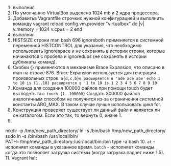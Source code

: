 1. выполнил
2. По умолчанию VirtualBox выделено 1024 mb и 2 ядра процессора.
3. Добавитьв  Vagrantfile строчкис нужной конфигурацией и выполнить команду vagrant reload
  config.vm.provider "virtualbox" do |v|
    v.memory = 1024
    v.cpus = 2
  end
4. выполнил
5. HISTSIZE строки man bash 696 
ignoreboth применяется в системной переменной HISTCONTROL для указания, что необходимо использовать ignorespace и не сохранять в истории строки, 
которые начинаются с пробела и ignoredups (не сохранять в истории дубликаты команд).
6. Скобки {} применяются в механизме Brace Expansion, что описано в man на строке 876.
Brace Expansion используется для генерации произвольных строк.
```a{d,c,b}e расширяется в 'ade ace abe'``` ```echo 1 to 10 is {1..10} расширяется в '1 to 10 is 1 2 3 4 5 6 7 8 9 10'```
7. Команда для создания 100000 файлов при помощи touch будет выглядеть так:
`touch {1..100000}`
Создать 300000 файлов аналогичным способом не получится из-за ограничения системной константы ARG_MAX. В таком случае лучше использовать цикл for.
8. Конструкция проверяет существует ли данный файл и является ли он каталогом. Если это так, то вернуть 0, иначе 1.
9. 
mkdir -p /tmp/new_path_directory/
ln -s /bin/bash /tmp/new_path_directory/
sudo ln -s /bin/bash /usr/local/bin/
PATH=/tmp/new_path_directory:/usr/local/bin:/bin
type -a bash
10. `at` - исполняет команды в указанное время. 
    `batch` - исполняет команды когда это позволяет загрузка системы (когда загрузка падает ниже 1.5).
11. Vagrant halt
